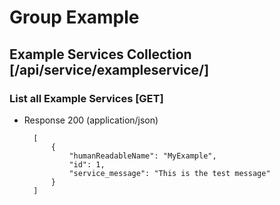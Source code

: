 # Group Example

## Example Services Collection [/api/service/exampleservice/]

### List all Example Services [GET]

+ Response 200 (application/json)

        [
            {
                "humanReadableName": "MyExample",
                "id": 1,
                "service_message": "This is the test message"
            }
        ]
